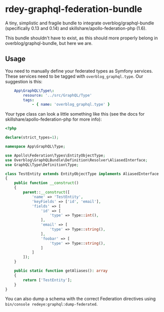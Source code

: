 # rdey-graphql-federation-bundle

A tiny, simplistic and fragile bundle to integrate overblog/graphql-bundle 
(specifically 0.13 and 0.14) and skillshare/apollo-federation-php (1.6).

This bundle shouldn't have to exist, as this should more properly belong 
in overblog/graphql-bundle, but here we are.

## Usage

You need to manually define your federated types as Symfony services. 
These services need to be tagged with `overblog_graphql.type`. Our
suggestion is this:

```yaml
    App\GraphQL\Type\:
        resource: '../src/GraphQL/Type'
        tags:
            - { name: 'overblog_graphql.type' }
```

Your type class can look a little something like this (see the docs for
skillshare/apollo-federation-php for more info):

```php
<?php

declare(strict_types=1);

namespace App\GraphQL\Type;

use Apollo\Federation\Types\EntityObjectType;
use Overblog\GraphQLBundle\Definition\Resolver\AliasedInterface;
use GraphQL\Type\Definition\Type;

class TestEntity extends EntityObjectType implements AliasedInterface
{
    public function __construct()
    {
        parent::__construct([
            'name' => 'TestEntity',
            'keyFields' => ['id', 'email'],
            'fields' => [
                'id' => [
                    'type' => Type::int(),
                ],
                'email' => [
                    'type' => Type::string(),
                ],
                'foobar' => [
                    'type' => Type::string(),
                ]
            ]
        ]);
    }

    public static function getAliases(): array
    {
        return ['TestEntity'];
    }
}
```

You can also dump a schema with the correct Federation directives using `bin/console redeye:graphql:dump-federated`.
